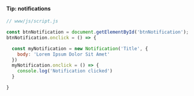 #### Tip: notifications

```javascript
// www/js/script.js

const btnNotification = document.getElementById('btnNotification');
btnNotification.onclick = () => {

  const myNotification = new Notification('Title', {
    body: 'Lorem Ipsum Dolor Sit Amet'
  })
  myNotification.onclick = () => {
    console.log('Notification clicked')
  }

}
```

<aside class="notes">
</aside>
